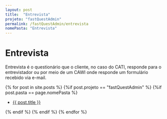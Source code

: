```yaml
---
layout: post
title:  "Entrevista"
projeto: "fastQuestAdmin"
permalink: /fastQuestAdmin/entrevista
nomePasta: "Entrevista"
---
```

# Entrevista

Entrevista é o questionário que o cliente, no caso do CATI, responde para o entrevistador ou por meio de um CAWI onde responde um formulário recebido via e-mail.
<div class="row">    
    {% for post in site.posts %}
        {%if post.projeto == "fastQuestAdmin" %}
            {%if post.pasta == page.nomePasta %}  
            <ul  class="4u 6u$(small)">
                <li>
                    <a href="{{ site.baseurl}}{{ post.url}}">{{ post.title }}</a>  
                </li>
            </ul>
            {% endif %}
        {% endif %}
    {% endfor %}    
</div>           
